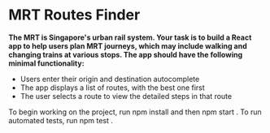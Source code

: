 # MRT Routes Finder

**The MRT is Singapore's urban rail system. Your task is to build a React app to help users plan MRT journeys, which may include walking and changing trains at various stops. The app should have the following minimal functionality:**
* Users enter their origin and destination autocomplete
* The app displays a list of routes, with the best one first
* The user selects a route to view the detailed steps in that route

To begin working on the project, run  npm install  and then  npm start . To run automated tests, run  npm test .